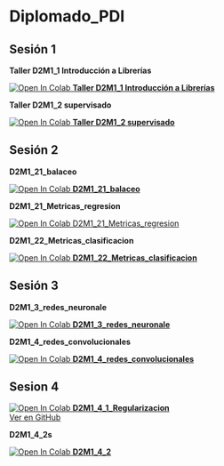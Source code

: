 # Diplomado_PDI

## Sesión 1

**Taller D2M1_1 Introducción a Librerías**

[![Open In Colab](https://colab.research.google.com/assets/colab-badge.svg) **Taller D2M1_1 Introducción a Librerías**](https://colab.research.google.com/github/Luisafrodriguezo1/Diplomado_PDI/blob/main/D2M1_1_introducion_librerias/Taller_D2M1_1_introduccion_librerias.ipynb)

**Taller D2M1_2 supervisado**


[![Open In Colab](https://colab.research.google.com/assets/colab-badge.svg) **Taller D2M1_2 supervisado**](https://colab.research.google.com/github/Luisafrodriguezo1/Diplomado_PDI/blob/main/D2M1_2_supervisado/D2M1_2_supervisado_ejercicio.ipynb) 

## Sesión 2

**D2M1_21_balaceo**

[![Open In Colab](https://colab.research.google.com/assets/colab-badge.svg) **D2M1_21_balaceo**](https://colab.research.google.com/github/Luisafrodriguezo1/Diplomado_PDI/blob/main/D2M1_2_supervisado/D2M1_21_balaceo.ipynb)


**D2M1_21_Metricas_regresion**

[![Open In Colab](https://colab.research.google.com/assets/colab-badge.svg) D2M1_21_Metricas_regresion](https://colab.research.google.com/github/Luisafrodriguezo1/Diplomado_PDI/blob/main/D2M1_2_supervisado/D2M1_21_Metricas_regresion.ipynb)

**D2M1_22_Metricas_clasificacion**

[![Open In Colab](https://colab.research.google.com/assets/colab-badge.svg) **D2M1_22_Metricas_clasificacion**](https://colab.research.google.com/github/Luisafrodriguezo1/Diplomado_PDI/blob/main/D2M1_2_supervisado/D2M1_22_Metricas_clasificacion.ipynb)



## Sesión 3

**D2M1_3_redes_neuronale**

[![Open In Colab](https://colab.research.google.com/assets/colab-badge.svg) **D2M1_3_redes_neuronale**](https://colab.research.google.com/github/Luisafrodriguezo1/Diplomado_PDI/blob/main/D2M1_3_redes_neuronales/D2M1_3_redes_neuronales_Ejercicio.ipynb)

**D2M1_4_redes_convolucionales**

[![Open In Colab](https://colab.research.google.com/assets/colab-badge.svg) **D2M1_4_redes_convolucionales**](https://colab.research.google.com/github/Luisafrodriguezo1/Diplomado_PDI/blob/main/D2M1_4_redes_convolucionales/D2M1_4_Redes_redes_convolucionales.ipynb)

## Sesion 4
 [![Open In Colab](https://colab.research.google.com/assets/colab-badge.svg) **D2M1_4_1_Regularizacion**](https://colab.research.google.com/github/Luisafrodriguezo1/Diplomado_PDI/blob/main/D2M1_4_redes_convolucionales/D2M1_4_1_Regularizacion.ipynb)  
  [Ver en GitHub](https://github.com/Luisafrodriguezo1/Diplomado_PDI/blob/main/D2M1_4_redes_convolucionales/D2M1_4_1_Regularizacion.ipynb)

**D2M1_4_2s**

[![Open In Colab](https://colab.research.google.com/assets/colab-badge.svg) **D2M1_4_2**](https://colab.research.google.com/github/Luisafrodriguezo1/Diplomado_PDI/blob/main/D2M1_4_redes_convolucionales/Ejercicio_SAM_GEOIA.ipynb)





